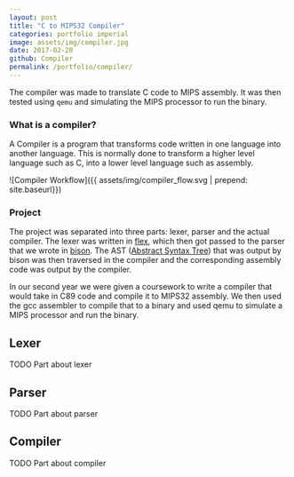 ```yaml
---
layout: post
title: "C to MIPS32 Compiler"
categories: portfolio imperial
image: assets/img/compiler.jpg
date: 2017-02-20
github: Compiler
permalink: /portfolio/compiler/
---
```


The compiler was made to translate C code to MIPS assembly. It was then tested using
`qemu` and simulating the MIPS processor to run the binary.

### What is a compiler?

A Compiler is a program that transforms code written in one language into
another language. This is normally done to transform a higher level language
such as C, into a lower level language such as assembly.

![Compiler Workflow]({{ assets/img/compiler_flow.svg | prepend: site.baseurl}})

### Project

The project was separated into three parts: lexer, parser and the actual
compiler. The lexer was written in [flex][flex_main], which then got passed to the parser
that we wrote in [bison][bison_main]. The AST ([Abstract Syntax Tree][wiki-AST]) that was
output by bison was then traversed in the compiler and the corresponding
assembly code was output by the compiler.

In our second year we were given a coursework to write a compiler that would
take in C89 code and compile it to MIPS32 assembly. We then used the gcc
assembler to compile that to a binary and used qemu to simulate a MIPS
processor and run the binary.

## Lexer
TODO Part about lexer

## Parser
TODO Part about parser

## Compiler
TODO Part about compiler

[bison_main]: https://www.gnu.org/software/bison
[flex_main]: https://github.com/westes/flex
[wiki-AST]: https://en.wikipedia.org/wiki/Abstract_syntax_tree
